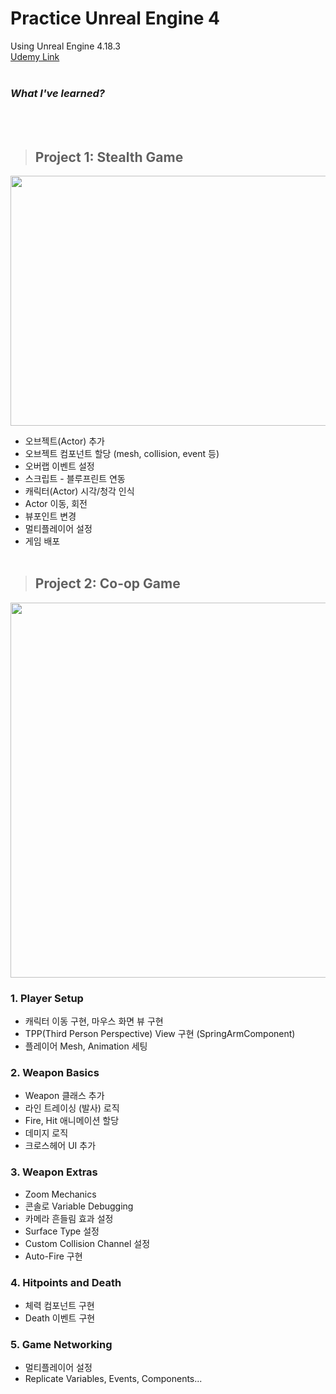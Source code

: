 # Practice Unreal Engine 4
Using Unreal Engine 4.18.3 <br>
[Udemy Link](https://www.udemy.com/course/unrealengine-cpp/)
<br><br>

### _What I've learned?_
<br><br>

> ## Project 1: Stealth Game
<img src="https://user-images.githubusercontent.com/86781939/168446004-5138e1a4-a0ed-49e6-a346-58a50f992568.png"  width="800" height="400" >

- 오브젝트(Actor) 추가
- 오브젝트 컴포넌트 할당 (mesh, collision, event 등)
- 오버랩 이벤트 설정
- 스크립트 - 블루프린트 연동
- 캐릭터(Actor) 시각/청각 인식
- Actor 이동, 회전
- 뷰포인트 변경
- 멀티플레이어 설정
- 게임 배포
<br><br>

> ## Project 2: Co-op Game
<img src="https://user-images.githubusercontent.com/86781939/169049886-ade9b8b4-8d52-49df-80f8-0db579196b23.png" width="1200" height="600" >

### **1. Player Setup**
  - 캐릭터 이동 구현, 마우스 화면 뷰 구현
  - TPP(Third Person Perspective) View 구현 (SpringArmComponent)
  - 플레이어 Mesh, Animation 세팅

### **2. Weapon Basics**
  - Weapon 클래스 추가
  - 라인 트레이싱 (발사) 로직
  - Fire, Hit 애니메이션 할당
  - 데미지 로직
  - 크로스헤어 UI 추가

### **3. Weapon Extras**
  - Zoom Mechanics
  - 콘솔로 Variable Debugging
  - 카메라 흔들림 효과 설정
  - Surface Type 설정
  - Custom Collision Channel 설정
  - Auto-Fire 구현

### **4. Hitpoints and Death**
  - 체력 컴포넌트 구현
  - Death 이벤트 구현

### **5. Game Networking**
  - 멀티플레이어 설정
  - Replicate Variables, Events, Components...
